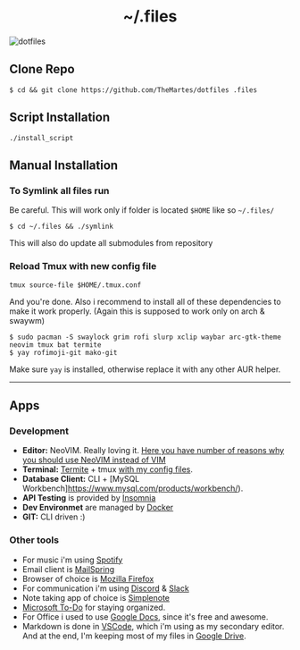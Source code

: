 <h1 align="center">~/.files</h1>

![dotfiles](https://i.imgur.com/A7M1jLl.png)

## Clone Repo
```shell-script
$ cd && git clone https://github.com/TheMartes/dotfiles .files
```

## Script Installation
`./install_script`

## Manual Installation
### To Symlink all files run
Be careful. This will work only if folder is located `$HOME` like so `~/.files/`
```shell-script
$ cd ~/.files && ./symlink
```

This will also do update all submodules from repository

### Reload Tmux with new config file
```
tmux source-file $HOME/.tmux.conf
```

And you're done. Also i recommend to install all of these dependencies to make it work properly. (Again this is supposed to work only on arch & swaywm)
```
$ sudo pacman -S swaylock grim rofi slurp xclip waybar arc-gtk-theme neovim tmux bat termite
$ yay rofimoji-git mako-git
```
Make sure `yay` is installed, otherwise replace it with any other AUR helper.

***
## Apps
### Development
+ **Editor:** NeoVIM. Really loving it. [Here you have number of reasons why you should use NeoVIM instead of VIM](https://www.youtube.com/watch?v=LRQGAnPtNdM)
+ **Terminal:** [Termite](https://wiki.archlinux.org/index.php/Termite) + tmux [with my config files](https://github.com/TheMartes/dotfiles/blob/master/.tmux.conf).
+ **Database Client:** CLI + [MySQL Workbench]https://www.mysql.com/products/workbench/).
+ **API Testing** is provided by [Insomnia](https://insomnia.rest/)
+ **Dev Environmet** are managed by [Docker](https://www.docker.com/)
+ **GIT:** CLI driven :)

### Other tools
+ For music i'm using [Spotify](https://www.spotify.com/)
+ Email client is [MailSpring](https://getmailspring.com/)
+ Browser of choice is [Mozilla Firefox](https://www.mozilla.org/en-US/firefox/new/)
+ For communication i'm using [Discord](https://discordapp.com/) & [Slack](https://slack.com/)
+ Note taking app of choice is [Simplenote](https://simplenote.com/)
+ [Microsoft To-Do](https://to-do.microsoft.com/en-us) for staying organized.
+ For Office i used to use [Google Docs](docs.google.com), since it's free and awesome.
+ Markdown is done in [VSCode](https://code.visualstudio.com/), which i'm using as my secondary editor.
And at the end, I'm keeping most of my files in [Google Drive](https://drive.google.com).



